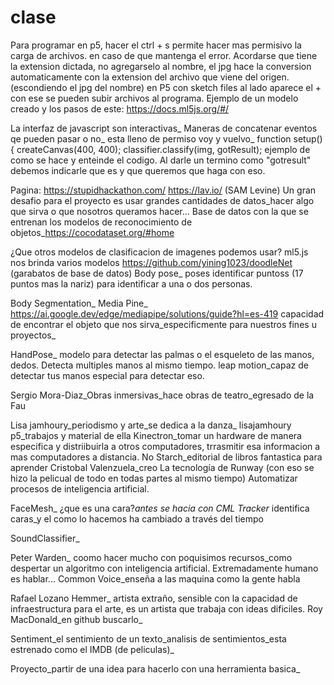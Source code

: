 # clase
Para programar en p5, hacer el ctrl + s permite hacer mas permisivo la carga de archivos. en caso de que mantenga el error.
Acordarse que tiene la extension dictada, no agregarselo al nombre, el jpg hace la conversion automaticamente con la extension del archivo que viene del origen. (escondiendo el jpg del nombre)
en P5 con sketch files al lado aparece el + con ese se pueden subir archivos al programa.
Ejemplo de un modelo creado y los pasos de este: https://docs.ml5js.org/#/

La interfaz de javascript son interactivas_
Maneras de concatenar eventos qe pueden pasar o no_ esta lleno de permiso voy y vuelvo_
function setup() {
  createCanvas(400, 400);
  classifier.classify(img, gotResult);
  ejemplo de como se hace y enteinde el codigo.
Al darle un termino como "gotresult" debemos indicarle que es y que queremos que haga con eso. 

Pagina: https://stupidhackathon.com/
https://lav.io/ (SAM Levine) 
Un gran desafio para el proyecto es usar grandes cantidades de datos_hacer algo que sirva o que nosotros queramos hacer...
Base de datos con la que se entrenan los modelos de reconocimiento de objetos_https://cocodataset.org/#home

¿Que otros modelos de clasificacion de imagenes podemos usar?
ml5.js nos brinda varios modelos
https://github.com/yining1023/doodleNet (garabatos de base de datos)
Body pose_ poses identificar puntoss (17 puntos mas la nariz) para identificar a una o dos personas.

Body Segmentation_ 
Media Pine_ https://ai.google.dev/edge/mediapipe/solutions/guide?hl=es-419
capacidad de encontrar el objeto que nos sirva_especificmente para nuestros fines u proyectos_ 

HandPose_ modelo para detectar las palmas o el esqueleto de las manos, dedos. Detecta multiples manos al mismo tiempo. 
leap motion_capaz de detectar tus manos especial para detectar eso.

Sergio Mora-Diaz_Obras inmersivas_hace obras de teatro_egresado de la Fau

Lisa jamhoury_periodismo y arte_se dedica a la danza_
lisajamhoury p5_trabajos y material de ella
Kinectron_tomar un hardware de manera especifica y distriibuirla a otros computadores, trrasmitir esa informacion a mas computadores a distancia.
No Starch_editorial de libros fantastica para aprender 
Cristobal Valenzuela_creo La tecnología de Runway (con eso se hizo la pelicual de todo en todas partes al mismo tiempo) Automatizar procesos de inteligencia artificial.

FaceMesh_ ¿que es una cara?_antes se hacia con CML Tracker_
identifica caras_y el como lo hacemos ha cambiado a través del tiempo

SoundClassifier_ 

Peter Warden_ coomo hacer mucho con poquisimos recursos_como despertar un algoritmo con inteligencia artificial. Extremadamente humano es hablar...
Common Voice_enseña a las maquina como la gente habla

Rafael Lozano Hemmer_ artista extraño, sensible con la capacidad de infraestructura para el arte, es un artista que trabaja con ideas dificiles. 
Roy MacDonald_en github buscarlo_

Sentiment_el sentimiento de un texto_analisis de sentimientos_esta estrenado como el IMDB (de peliculas)_

Proyecto_partir de una idea para hacerlo con una herramienta basica_


